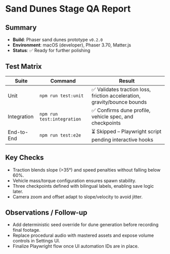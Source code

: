 # Sand Dunes Stage QA Report

## Summary
- **Build**: Phaser sand dunes prototype `v0.2.0`
- **Environment**: macOS (developer), Phaser 3.70, Matter.js
- **Status**: ✅ Ready for further polishing

## Test Matrix
| Suite | Command | Result |
|-------|---------|--------|
| Unit | `npm run test:unit` | ✅ Validates traction loss, friction acceleration, gravity/bounce bounds |
| Integration | `npm run test:integration` | ✅ Confirms dune profile, vehicle spec, and checkpoints |
| End-to-End | `npm run test:e2e` | ⏳ Skipped – Playwright script pending interactive hooks |

## Key Checks
- Traction blends slope (>35°) and speed penalties without falling below 60%.
- Vehicle mass/torque configuration ensures spawn stability.
- Three checkpoints defined with bilingual labels, enabling save logic later.
- Camera zoom and offset adapt to slope/velocity to avoid jitter.

## Observations / Follow-up
- Add deterministic seed override for dune generation before recording final footage.
- Replace procedural audio with mastered assets and expose volume controls in Settings UI.
- Finalize Playwright flow once UI automation IDs are in place.
